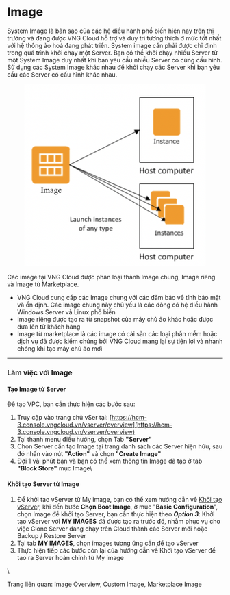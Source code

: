 # Image

System Image là bản sao của các hệ điều hành phổ biến hiện nay trên thị trường và đang được VNG Cloud hỗ trợ và duy trì tương thích ở mức tốt nhất với hệ thống ảo hoá đang phát triển. System image cần phải được chỉ định trong quá trình khởi chạy một Server. Bạn có thể khởi chạy nhiều Server từ một System Image duy nhất khi bạn yêu cầu nhiều Server có cùng cấu hình. Sử dụng các System Image khác nhau để khởi chạy các Server khi bạn yêu cầu các Server có cấu hình khác nhau.

<figure><img src="../../.gitbook/assets/image (285).png" alt=""><figcaption></figcaption></figure>

Các image tại VNG Cloud được phân loại thành Image chung, Image riêng và Image từ Marketplace.

* VNG Cloud cung cấp các Image chung với các đảm bảo về tính bảo mật và ổn định. Các image chung này chủ yếu là các dòng có hệ điều hành Windows Server và Linux phổ biến
* Image riêng được tạo ra từ snapshot của máy chủ ảo khác hoặc được đưa lên từ khách hàng
* Image từ marketplace là các image có cài sẵn các loại phần mềm hoặc dịch vụ đã được kiểm chứng bởi VNG Cloud mang lại sự tiện lợi và nhanh chóng khi tạo máy chủ ảo mới

***

### **Làm việc với Image** <a href="#image-lamviecvoiimage" id="image-lamviecvoiimage"></a>

#### Tạo Image từ Server <a href="#image-taoimagetuserver" id="image-taoimagetuserver"></a>

Để tạo VPC, bạn cần thực hiện các bước sau:

1. Truy cập vào trang chủ vSer tại: [https://hcm-3.console.vngcloud.vn/vserver/overview](https://hcm-3.console.vngcloud.vn/vserver/overview)
2. Tại thanh menu điều hướng, chọn Tab **"Server"**
3. Chọn Server cần tạo Image tại trang danh sách các Server hiện hữu, sau đó nhấn vào nút **"Action"** và chọn **"Create Image"**
4. Đợi 1 vài phút bạn và bạn có thể xem thông tin Image đã tạo ở tab **"Block Store"** mục Image\


#### Khởi tạo Server từ Image <a href="#image-khoitaoservertuimage" id="image-khoitaoservertuimage"></a>

1. Để khởi tạo vServer từ My image, bạn có thể xem hướng dẫn về [Khởi tạo vServe](trai-nghiem-san-pham-vserver/)r, khi đến bước **Chọn Boot Image**, ở mục "**Basic Configuration**", chọn Image để khởi tạo Server, bạn cần thực hiện theo _**Option 3**_: Khởi tạo vServer với **MY IMAGES** đã được tạo ra trước đó, nhằm phục vụ cho việc Clone Server đang chạy trên Cloud thành các Server mới hoặc Backup / Restore Server
2. Tại tab **MY IMAGES**, chọn images tương ứng cần để tạo vServer
3. Thực hiện tiếp các bước còn lại của hướng dẫn về Khởi tạo vServer để tạo ra Server hoàn chỉnh từ My image

\


Trang liên quan: Image Overview, Custom Image, Marketplace Image
